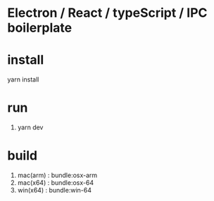 # Electron / React / typeScript / IPC boilerplate

# install
yarn install

# run
1. yarn dev

# build
1. mac(arm) : bundle:osx-arm
2. mac(x64) : bundle:osx-64
3. win(x64) : bundle:win-64

